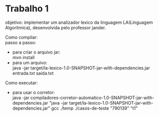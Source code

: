 # Trabalho 1
objetivo: implementar um analizador lexico da linguagem LA(Linguagem Algoritmica), desenvolvida pelo professor jander.


Como compilar:  
passo a passo:
- para criar o arquivo jar:   
mvn install 
- para um arquivo:  
java -jar target/la-lexico-1.0-SNAPSHOT-jar-with-dependencies.jar entrada.txt saida.txt

Como executar:
- para usar o corretor:   
java -jar compiladores-corretor-automatico-1.0-SNAPSHOT-jar-with-dependencies.jar "java -jar target/la-lexico-1.0-SNAPSHOT-jar-with-dependencies.jar" gcc ./temp ./casos-de-teste "790139" "t1"
